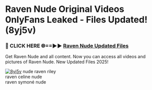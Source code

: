 # Raven Nude Original Videos 0nlyFans Leaked - Files Updated! (8yj5v)

<h3>🔴 CLICK HERE 🌐==►► <a href="https://tinyurl.com/yrmya6cz" rel="nofollow">Raven Nude Updated Files</a></h3>

Get Raven Nude and all content. Now you can access all videos and pictures of Raven Nude. New Updated Files 2025!

[![8yj5v](https://i.imgur.com/FMdXYCs.gif)](https://tinyurl.com/yrmya6cz)
nude raven riley<br>
raven celine nude<br>
raven symoné nude